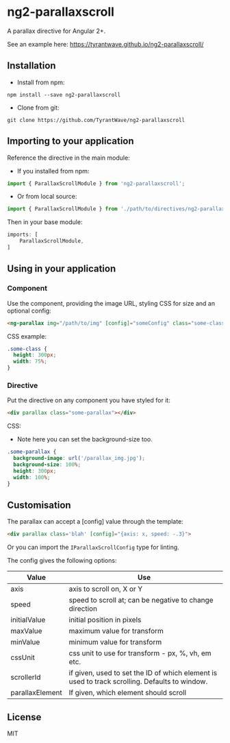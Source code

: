 # ng2-parallaxscroll

A parallax directive for Angular 2+.

See an example here: https://tyrantwave.github.io/ng2-parallaxscroll/

## Installation

 - Install from npm:
```
npm install --save ng2-parallaxscroll
```

 - Clone from git:
```
git clone https://github.com/TyrantWave/ng2-parallaxscroll
```

## Importing to your application

Reference the directive in the main module:

 - If you installed from npm:
```typescript
import { ParallaxScrollModule } from 'ng2-parallaxscroll';
```

 - Or from local source:
```typescript
import { ParallaxScrollModule } from './path/to/directives/ng2-parallax-scroll.directive';
```

Then in your base module:
```typescript
imports: [
    ParallaxScrollModule,
]
```

## Using in your application

### Component
Use the component, providing the image URL, styling CSS for size and an optional config:
```html
<ng-parallax img="/path/to/img" [config]="someConfig" class="some-class"></ng-parallax>
```
CSS example:
```css
.some-class {
  height: 300px;
  width: 75%;
}
```

### Directive
Put the directive on any component you have styled for it:
```html
<div parallax class="some-parallax"></div>
```
CSS:
 - Note here you can set the background-size too.
```css
.some-parallax {
  background-image: url('/parallax_img.jpg');
  background-size: 100%;
  height: 300px;
  width: 100%;
}
```

## Customisation

The parallax can accept a [config] value through the template:
```html
<div parallax class='blah' [config]="{axis: x, speed: -.3}">
```

Or you can import the `IParallaxScrollConfig` type for linting.

The config gives the following options:

Value           | Use
--------------- | ---------------
axis            | axis to scroll on, X or Y
speed           | speed to scroll at; can be negative to change direction
initialValue    | initial position in pixels
maxValue        | maximum value for transform
minValue        | minimum value for transform
cssUnit         | css unit to use for transform - px, %, vh, em etc.
scrollerId      | if given, used to set the ID of which element is used to track scrolling. Defaults to window.  
parallaxElement | If given, which element should scroll  



## License
MIT
